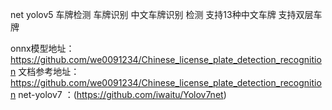 net yolov5 车牌检测 车牌识别 中文车牌识别 检测 支持13种中文车牌 支持双层车牌

onnx模型地址：https://github.com/we0091234/Chinese_license_plate_detection_recognition
文档参考地址：https://github.com/we0091234/Chinese_license_plate_detection_recognition 
net-yolov7 ：(https://github.com/iwaitu/Yolov7net)
